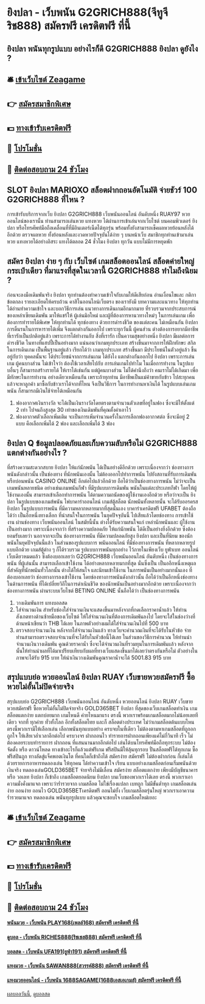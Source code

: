 # ยิงปลา - เว็บพนัน G2GRICH888(จีทูจีริช888) สมัครฟรี เครดิตฟรี ที่นี้
## ยิงปลา พนันทุกรูปแบบ อย่างไรก็ดี G2GRICH888 ยิงปลา ดูยังไง ?

## 🛎 [เข้าเว็บไซต์ Zeagame](https://bit.ly/3SdLNi2)
## 👉 [สมัครสมาชิกพิเศษ](https://bit.ly/3SdLNi2)
## 💵 [ทางเข้ารับเครดิตฟรี](https://bit.ly/3dyRKHj)
## 👑 [โปรโมชั่น](https://bit.ly/3dyRKHj)
## 📱 [ติดต่อสอบถาม 24 ชัวโมง](https://bit.ly/3dyRKHj)

## SLOT ยิงปลา MARIOXO สล็อตฝากถอนอัตโนมัติ จ่ายชัวร์ 100 G2GRICH888 ที่ไหน ?
การเข้ารับบริการจากเว็บ ยิงปลา G2GRICH888 เว็บพนันออนไลน์ อันดับหนึ่ง RUAY97 หวยออนไลน์ของเรานั้น ท่านสามารถเล่นหวย แทงหวย ได้ผ่านการเข้าเล่นจากเว็บไซต์ บนคอมพิวเตอร์ ยิงปลา หรือโทรศัพท์มือถือเคลื่อนที่ที่มีอินเตอร์เน็ตได้ทุกรุ่น พร้อมทั้งยังสามารถเช็คผลหวยย้อนหลังได้อีกด้วย ตรวจผลหวย ทั้งย้อนหลังและงวดหวยปัจจุบันได้ง่าย ๆ บนหน้าเว็บ สมาชิกทุกท่านเข้ามาเล่นหวย แทงหวยได้อย่างอิสระ แทงได้ตลอด 24 ชั่วโมง ยิงปลา ทุกวัน แบบไม่มีการหยุดพัก

## สมัคร ยิงปลา ง่าย ๆ กับ เว็บไซต์ เกมสล็อตออนไลน์ สล็อตค่ายใหญ่ กระเป๋าเดียว ที่มาแรงที่สุดในเวลานี้ G2GRICH888 ทำไมถึงนิยม ?
ก่อนจะลงมือเดิมพันจริง ยิงปลา ทุกท่านต้องทำความเข้าใจกับเกมให้ดีเสียก่อน อ่านเงื่อนไขและ กติกาข้อตกลง รายละเอียดให้ครบถ้วน คาสิโนออนไลน์เว็บตรง ของเรายังมี บทความและแนวทาง ให้ทุกท่านได้อ่านทำความเข้าใจ และบอกวิธีการเล่น แนวทางการเดินเกมอีกมากมาย ที่รวบรวมจากประสบการณ์ ของเหล่าเซียนเดิมพัน มาให้แชร์ให้ ผู้เล่นมิอใหม่ และผู้ที่ต้องการหานวทางใหม่ๆ ในการเล่นเกม เพื่อต้องการทำรายได้พิเศษ ให้ทุกท่านได้ ทุกช่องทาง ด้วยการดำรงชีวิต ของแต่ละคน ไม่เหมือนกัน ยิงปลา การดิ้นรนในการหารายได้เพิ่ม จึงแตกต่างกันออกไป เพราะทุกวันนี้ ผู้คนส่วน ต่างต้องการอยากมีอาชีพ ที่เรารักเป็นปกติอยู่แล้ว เพราะการได้ทำงานกับ สิ่งที่เรารัก เป็นความสุขอย่างหนึ่ง ยิงปลา มีผลต่อการดำรงชีวิต ในทางที่แฮปปี้เป็นอย่างมาก
แน่นอนว่าเกมทุกประเภท สร้างขึ้นมาจากการให้ฝึกทักษะ สกิลในการเดินเกม เป็นพื้นฐานอยู่แล้ว เรียกได้ว่า เกมทุกประเภท สร้างขึ้นมา มีประโยชน์ในตัวอยู่แล้ว ขึ้นอยู่กับว่า บุคคลนั้นจะ ได้ประโยชน์จากการเล่นเกม ได้ยังไง แตกต่างกันออกไป ยิงปลา เพราะการเล่นเกม ผู้คนบางส่วน ไม่เข้าใจว่า ต้องใช้เวลาเสียไปกับ การเล่นเกมไปทำไม ในเมื่อการทำงาน ในรูปแบบอื่นๆ ก็สามารถสร้างรายได้ ให้เราได้เช่นกัน แต่ผู้คนบางส่วน ไม่ได้คำนึงถึงว่า คนเราไม่ได้เกิดมา เพื่อมีทักษะในการทำงาน อย่างเดียวเหมือนกัน เพราะถ้าทุกท่าน มีอาชีพเป็นแม่ค้าขายกับข้าว ไปสะทุกคน แล้วจะหาลูกค้า มาซื้อกับข้าวเราได้จากที่ไหน จึงเป็นวิธีการ ในการทำงานหาเงินได้ ในรูปแบบเล่นเกมพนัน ก็สามารถมีเงินใช้จ่ายได้เหมือนกัน
1. ฟองอากาศเงินรางวัล จะได้เป็นเงินรางวัลโดยตรงตามจำนวนตัวเลขที่อยู่ในฟอง ซึ่งจะมีให้ตั้งแต่ 2 เท่า ไปจนถึงสูงสุด 30 เท่าของเงินเดิมพันที่คุณตั้งค่าเอาไว้
2. ฟองอากาศตัวเลือกเพิ่มเติม จะเป็นการเพิ่มจำนวนครั้งในการเลือกฟองอากาศต่อ ซึ่งจะมีอยู่ 2 แบบ คือเลือกเพิ่มได้ 2 ฟอง และเลือกเพิ่มได้ 3 ฟอง

## ยิงปลา Q ข้อมูลปลอดภัยและเก็บความลับหรือไม่ G2GRICH888 แตกต่างกันอย่างไร ?
ที่สร้างความสะดวกสบาย ยิงปลา ให้แก่นักพนัน ได้เป็นอย่างดีอีกด้วย เพราะเนื่องจากว่า ช่องทางการพนันดังกล่าวนั้น เป็นช่องทาง ที่นักพนันเองนั้น ไม่ต้องออกไปทำการพนัน ไปยังสถานที่รับการเดิมพัน หรือบ่อนพนัน CASINO ONLINE อีกต่อไปแล้วอีกด้วย ถือได้ว่าเป็นช่องทางการพนัน
ไม่ว่าจะเป็น เกมพนันหลายชนิด อย่างเช่นเกมพนันกีฬา ที่มีรูปแบบการเดิมพัน พนันในแต่ละประเภทกีฬา โดยให้ผู้ใช้งานเองนั้น สามารถเข้าเลือกทำการพนัน ได้ตามความถนัดของผู้ใช้งานเองอีกด้วย หรือว่าจะเป็น ยิงปลา ในรูปแบบของเกมส์พนัน ไพ่บาคาร่าออนไลน์ เกมส์ตู้สล็อต
นักพนันทั้งหลายนั้น จะได้รับออรครส ยิงปลา ในรูปแบบการพนัน ที่มีความหลากหลายมากที่สุดนั่นเอง
บาคาร่าเครดิตฟรี UFABET ต้องถือได้ว่า เป็นอีกหนึ่งทางเลือก ที่น่าสนใจในการพนัน ในยุคปัจจุบันนี้ ไปเสียแล้วโดยช่องทาง การเข้าใช้งาน ผ่านช่องทาง เว็บพนันออนไลน์ ในสมัยนี้นั้น ต่างได้รับความสนใจแก่ เหล่านักพนันและ ผู้ใช้งานเป็นอย่างมาก เพราะเนื่องจากว่า
ที่สร้างความปลอดภัย ให้แก่นักพนัน ได้ดีเป็นอย่างยิ่งอีกด้วย ซึ่งต้องยอมรับเลยว่า นอกจากจะเป็น ช่องทางการพนัน ที่มีความปลอดภัยสูง ยิงปลา และเป็นที่นิยม ของนักพนันในยุคปัจจุบันนี้แล้ว ในส่วนของรูปแบบการ พนันออนไลน์ ที่มีช่องทางการพนัน ที่หลากหลายรูปแบบอีกด้วย
เกมส์ตู้ต่าง ๆ ก็ได้รวบรวม รูปแบบการพนันทุกอย่าง ไว้ภายในเพียงเว็บ ยูฟ่าเบท ออนไลน์ เว็บเดียวหมดแล้ว ซึ่งต้องบอกเลยว่า G2GRICH888 เว็บพนันออนไลน์ อันดับหนึ่ง เป็นช่องทางการพนัน ที่ผู้เล่นนั้น สามารถเลือกเข้าใช้งาน ได้อย่างหลากหลายมากที่สุด นั่นซึ่งเป็น เป็นออีกหนึ่งเหตุผล ที่สำคัญที่นักพนันทั่วโลกนั้น ต่างได้ให้สนใจ และนิยมเข้าใช้งาน ในการพนันเป็นอย่างมากนั่นเอง ที่ต้องบอกเลยว่า
ช่องทางการลงเข้าใช้งาน โดยช่องทางการพนันดังกล่าวนั้น ถือได้ว่าเป็นอีกหนึ่งช่องทาง ในด้านการพนัน ที่ได้เปลี่ยยวิถีในการดำเนินชีวิต ของนักพนันเป็นอย่างมากอีกด้วย เพราะเนื่องจากว่า ช่องทางการพนัน ผ่านระบบเว็บไซต์ BETING ONLINE นั้นถือได้ว่า เป็นช่องทางการพนัน
1. วางเดิมพันการ แทงบอลสด
2. ใส่จำนวนเงิน สำหรับช่องใส่จำนวนเงินจะแสดงขึ้นมาหลังจากที่กดเลือกราคาน้ำแล้ว ให้ท่านสังเกตทางด้านซ้ายมือของเว็บไซต์ ให้ใส่จำนวนเงินที่ต้องการเดิมพันลงไป โดยจะใส่ในช่องว่างที่ด้านหน้าเขียนว่า THB ได้เลย ในภาพตัวอย่างผมได้ใส่จำนวนเงินไปที่ 500 บาท
3. ตรวจสอบจำนวนเงิน หลังจากใส่จำนวนเงินแล้ว ทางเว็บจะคำนวณเงินที่จะได้รับในหัวข้อ จ่าย ท่านสามารถตรวจสอบจำนวนที่จะได้รับในหัวข้อนี้ได้เลย ในส่วนของวิธีการคำนวณ ให้ท่านนำ จำนวนเงินวางเดิมพัน คูณด้วยราคาน้ำ ซึ่งจะได้จำนวนเงินที่รวมทุนในการเดิมพันแล้ว หลังจากนั้นให้ท่านนำผลที่ได้มาเปรียบเทียบกับผลที่ทางเว็บแสดงขึ้นมาได้เลยว่าตรงกันหรือไม่ ตัวอย่างในภาพจะได้รับ 915 บาท ให้นำเงินวางเดิมพันคูณราคาน้ำจะได้ 5001.83 915 บาท

## สรุปแบบย่อ หวยออนไลน์ ยิงปลา RUAY เว็บขายหวยสมัครฟรี ซื้อหวยไม่อั้นไม่ปิดจ่ายจริง
สรุปแบบย่อ G2GRICH888 เว็บพนันออนไลน์ อันดับหนึ่ง หวยออนไลน์ ยิงปลา RUAY เว็บขายหวยสมัครฟรี ซื้อหวยไม่อั้นไม่ปิดจ่ายจริง GOLD365BET ยิงปลา ที่สุดของเว็บเกมสล็อตทำเงิน เกมสล็อตแตกง่าย แตกบ่อยมาก เกมไหนดี ค่ายไหนมาแรง ตรงนี้ พวกเราพร้อมเกมสล็อตมากไม่น้อยเลยทีเดียว จากที่ ทุกค่าย ทั่วทั้งโลก อีกทั้งสล็อตไทย และก็ สล็อตต่างประเทศ ไม่ว่าเกมสล็อตต้นแบบไหน ตรงนี้พวกเรามีให้เลือกเล่น เลือกพนันทุกแบบอย่าง ครบจบในที่เดียว ไม่ต้องตามหาเกมสล็อตที่ถูกอกถูกใจ ให้เสียเวล่ำเวลาอีกต่อไป ครบวงจร ฝากถอนไว ทำรายการฝากถอนเพียงแค่ไม่กี่วินาที เร็ว ไม่ต้องคอยระบบทำรายการ ฝากถอน ที่แสนนานมากอีกต่อไป เล่นได้บนโทรศัพท์มือถือทุกระบบ ไม่ต้องจัดตั้ง หรือ ดาวน์โหลด ทางเข้าอะไรก็แล้วแต่ฟรีเกม ฟรีสปินมีให้ลุ้นทุกรอบ ปั่นสล็อตฟรีได้ทุกเกม ซื้อฟรีสปินถูก ทางลัดสู่แจ็คพอตเงินโต ที่คนใดก็เข้าถึงได้ สมัครง่าย สมัครฟรี ไม่ต้องฝากก่อน ก็เล่นได้ ด้วยรายการอาหารทดลองเล่น ให้ทุกคน ได้ทำความเข้าใจ เรียน แบบอย่างเกมสล็อตก่อนเริ่มพนันด้วยเงินจริง ทดลองเล่นGOLD365BET จ่ายจริงไม่มีเลื่อน สมัครง่าย สล็อตแตกง่าย เพียงมีบัญชีธนาคาร หรือ วอเลท ยิงปลา ก็เข้าถึง เกมสล็อตยอดนิยม ยิงปลา บนเว็บของพวกเราได้เลย ตรงนี้ พวกเราเอาความมั่งคั่งมาแจก เพราะว่าร่ำรวยจาก เกมสล็อต ไม่ใช่เรื่องแปลก เบทถูก ไม่มีขั้นต่ำทุก เกมสล็อตเล่นง่าย ถอนง่าย ถอนไว GOLD365BETเครดิตฟรี ถอนไม่ยั้ง เว็บเกมสล็อตรุ่นใหญ่ พวกเราเอาความร่ำรวยมาแจก ทดลองเล่น พนันทุกรูปแบบ แล้วคุณจะชอบใจ เกมสล็อตใหม่เยอะ

## 🛎 [เข้าเว็บไซต์ Zeagame](https://bit.ly/3SdLNi2)
## 👉 [สมัครสมาชิกพิเศษ](https://bit.ly/3SdLNi2)
## 💵 [ทางเข้ารับเครดิตฟรี](https://bit.ly/3dyRKHj)
## 👑 [โปรโมชั่น](https://bit.ly/3dyRKHj)
## 📱 [ติดต่อสอบถาม 24 ชัวโมง](https://bit.ly/3dyRKHj)

#### [พนันมวย - เว็บพนัน PLAY168(เพลล์168) สมัครฟรี เครดิตฟรี ที่นี้](https://atom.io/themes/พนันมวย%20-%20เว็บพนัน%20play168(เพลล์168)%20สมัครฟรี%20เครดิตฟรี%20ที่นี้)
#### [ดูบอล - เว็บพนัน RICHES888(ริชเชส888) สมัครฟรี เครดิตฟรี ที่นี้](https://atom.io/themes/ดูบอล%20-%20เว็บพนัน%20riches888(ริชเชส888)%20สมัครฟรี%20เครดิตฟรี%20ที่นี้)
#### [บอลสด - เว็บพนัน UFA191(ยูฟ่า191) สมัครฟรี เครดิตฟรี ที่นี้](https://atom.io/themes/บอลสด%20-%20เว็บพนัน%20ufa191(ยูฟ่า191)%20สมัครฟรี%20เครดิตฟรี%20ที่นี้)
#### [แทงมวย - เว็บพนัน SAWAN888(สวรรค์888) สมัครฟรี เครดิตฟรี ที่นี้](https://atom.io/themes/แทงมวย%20-%20เว็บพนัน%20sawan888(สวรรค์888)%20สมัครฟรี%20เครดิตฟรี%20ที่นี้)
#### [แทงมวยออนไลน์ - เว็บพนัน 1688SAGAME(1688เอสเอเกมส์) สมัครฟรี เครดิตฟรี ที่นี้](https://atom.io/themes/แทงมวยออนไลน์%20-%20เว็บพนัน%201688sagame(1688เอสเอเกมส์)%20สมัครฟรี%20เครดิตฟรี%20ที่นี้)

[ผลบอลวันนี้](https://siamsport.tv "ผลบอลวันนี้"), [ดูบอลสด](https://siamsport.tv/ดูบอลสด "ดูบอลสด")